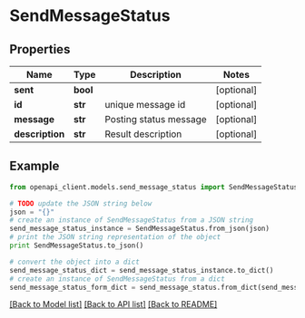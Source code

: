 # SendMessageStatus


## Properties
Name | Type | Description | Notes
------------ | ------------- | ------------- | -------------
**sent** | **bool** |  | [optional] 
**id** | **str** | unique message id | [optional] 
**message** | **str** | Posting status message | [optional] 
**description** | **str** | Result description | [optional] 

## Example

```python
from openapi_client.models.send_message_status import SendMessageStatus

# TODO update the JSON string below
json = "{}"
# create an instance of SendMessageStatus from a JSON string
send_message_status_instance = SendMessageStatus.from_json(json)
# print the JSON string representation of the object
print SendMessageStatus.to_json()

# convert the object into a dict
send_message_status_dict = send_message_status_instance.to_dict()
# create an instance of SendMessageStatus from a dict
send_message_status_form_dict = send_message_status.from_dict(send_message_status_dict)
```
[[Back to Model list]](../README.md#documentation-for-models) [[Back to API list]](../README.md#documentation-for-api-endpoints) [[Back to README]](../README.md)


